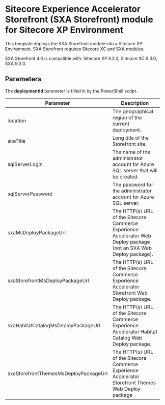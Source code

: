 # Sitecore Experience Accelerator Storefront (SXA Storefront) module for Sitecore XP Environment


This template deploys the SXA Storefront module into a Sitecore XP Environment. SXA Storefront requires Sitecore XC and SXA modules.

SXA Storefront 4.0 is compatible with: Sitecore XP 9.3.0, Sitecore XC 9.3.0, SXA 9.3.0.

## Parameters

The **deploymentId** parameter is filled in by the PowerShell script.

| Parameter                                    | Description
-----------------------------------------------|------------------------------------------------
| location                                     | The geographical region of the current deployment.
| siteTitle                                    | Long title of the Storefront site.
| sqlServerLogin                               | The name of the administrator account for Azure SQL server that will be created.
| sqlServerPassword                            | The password for the administrator account for Azure SQL server.
| sxaMsDeployPackageUrl                        | The HTTP(s) URL of the Sitecore Commerce Experience Accelerator Web Deploy package (not an SXA Web Deploy package).
| sxaStorefrontMsDeployPackageUrl              | The HTTP(s) URL of the Sitecore Commerce Experience Accelerator Storefront Web Deploy package.
| sxaHabitatCatalogMsDeployPackageUrl          | The HTTP(s) URL of the Sitecore Commerce Experience Accelerator Habitat Catalog Web Deploy package.
| sxaStorefrontThemesMsDeployPackageUrl        | The HTTP(s) URL of the Sitecore Commerce Experience Accelerator Storefront Themes Web Deploy package
